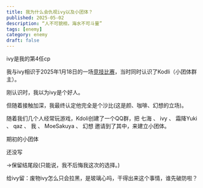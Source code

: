 ```yaml
---
title: 我为什么会仇视ivy以及小团体？
published: 2025-05-02
description: “人不可貌相，海水不可斗量”
tags: [enemy]
category: enemy
draft: false
---
```

ivy是我的第4任cp

我与ivy相识于2025年1月18日的一场[竞技比赛](https://csstats.gg/match/238547778)，当时同时认识了Kodli（小团体群主）。

刚认识时，我以为ivy是个好人。

但随着接触加深，我最终认定他完全是个沙比(这是颜、咖啡、幻想的立场)。

随着我们几个人经常玩游戏，Kdoli创建了一个QQ群，把 七海 、 ivy 、 霜降Yuki 、 qaz 、 我 、 MoeSakuya 、 幻想 邀请到了其中，来建立小团体。

期初的小团体

还没写

→保留结尾段(只能说，我不后悔我这次的选择。)

给ivy留：废物ivy怎么只会拉黑，是玻璃心吗，干得出来这个事情，谁先破防啦？
